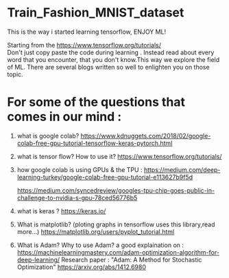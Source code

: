 # Train_Fashion_MNIST_dataset
This is the way i started learning tensorflow, ENJOY ML!

Starting from the https://www.tensorflow.org/tutorials/  
Don't just copy paste the code during learning . Instead read about every word that you encounter, that you don't know.This way we explore the field of ML. There are several blogs written so well to enlighten you on those topic.

# For some of the questions that comes in our mind :

  1. what is google colab?
     https://www.kdnuggets.com/2018/02/google-colab-free-gpu-tutorial-tensorflow-keras-pytorch.html 
     
  2. what is tensor flow? How to use it? 
     https://www.tensorflow.org/tutorials/
     
  3. how google colab is using GPUs & the TPU :
      https://medium.com/deep-learning-turkey/google-colab-free-gpu-tutorial-e113627b9f5d 
       
      https://medium.com/syncedreview/googles-tpu-chip-goes-public-in-challenge-to-nvidia-s-gpu-78ced56776b5

  4. what is keras ? 
     https://keras.io/
  
  5. What is matplotlib? (ploting graphs in tensorflow uses this library,read more...)
     https://matplotlib.org/users/pyplot_tutorial.html
     
  6.   What is Adam? Why to use Adam?
       a good explaination on : https://machinelearningmastery.com/adam-optimization-algorithm-for-deep-learning/
       Research paper : "Adam: A Method for Stochastic Optimization"   https://arxiv.org/abs/1412.6980

